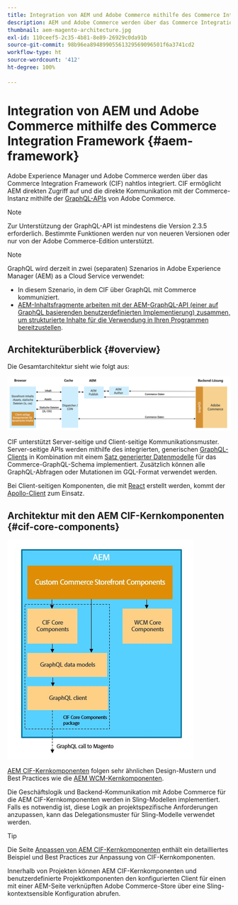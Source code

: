 ```yaml
---
title: Integration von AEM und Adobe Commerce mithilfe des Commerce Integration Framework
description: AEM und Adobe Commerce werden über das Commerce Integration Framework (CIF) nahtlos integriert. CIF ermöglicht AEM den Zugriff auf eine Adobe Commerce-Instanz und die Kommunikation mit Adobe Commerce über GraphQL. Darüber hinaus können AEM-Autoren Produkt- und Kategorieauswahlen sowie die Produktkonsole verwenden, um Produkt- und Kategoriedaten zu durchsuchen, die bei Bedarf aus Adobe Commerce abgerufen werden. Darüber hinaus bietet CIF eine vordefinierte Storefront, die Geschäftsprojekte beschleunigen kann.
thumbnail: aem-magento-architecture.jpg
exl-id: 110ceef5-2c35-4b81-8e89-26929c0da91b
source-git-commit: 98b96ea89489905561329569096501f6a3741cd2
workflow-type: ht
source-wordcount: '412'
ht-degree: 100%

---
```


# Integration von AEM und Adobe Commerce mithilfe des Commerce Integration Framework {#aem-framework}

Adobe Experience Manager und Adobe Commerce werden über das Commerce Integration Framework (CIF) nahtlos integriert. CIF ermöglicht AEM direkten Zugriff auf und die direkte Kommunikation mit der Commerce-Instanz mithilfe der [GraphQL-APIs](https://devdocs.magento.com/guides/v2.4/graphql/) von Adobe Commerce.

>[!NOTE]
>
> Zur Unterstützung der GraphQL-API ist mindestens die Version 2.3.5 erforderlich. Bestimmte Funktionen werden nur von neueren Versionen oder nur von der Adobe Commerce-Edition unterstützt.

>[!NOTE]
>
>GraphQL wird derzeit in zwei (separaten) Szenarios in Adobe Experience Manager (AEM) as a Cloud Service verwendet:
>
>* In diesem Szenario, in dem CIF über GraphQL mit Commerce kommuniziert.
>* [AEM-Inhaltsfragmente arbeiten mit der AEM-GraphQL-API (einer auf GraphQL basierenden benutzerdefinierten Implementierung) zusammen, um strukturierte Inhalte für die Verwendung in Ihren Programmen bereitzustellen](/help/headless/graphql-api/content-fragments.md).

## Architekturüberblick {#overview}

Die Gesamtarchitektur sieht wie folgt aus:

![CIF-Architekturübersicht](../assets/AEM_Magento_Architecture.png)

CIF unterstützt Server-seitige und Client-seitige Kommunikationsmuster.
Server-seitige APIs werden mithilfe des integrierten, generischen [GraphQL-Clients](https://github.com/adobe/commerce-cif-graphql-client) in Kombination mit einem [Satz generierter Datenmodelle](https://github.com/adobe/commerce-cif-magento-graphql) für das Commerce-GraphQL-Schema implementiert. Zusätzlich können alle GraphQL-Abfragen oder Mutationen im GQL-Format verwendet werden.

Bei Client-seitigen Komponenten, die mit [React](https://reactjs.org/) erstellt werden, kommt der [Apollo-Client](https://www.apollographql.com/docs/react/) zum Einsatz.

## Architektur mit den AEM CIF-Kernkomponenten {#cif-core-components}

![Architektur mit den AEM CIF-Kernkomponenten](../assets/cif-component-architecture.jpg)

[AEM CIF-Kernkomponenten](https://github.com/adobe/aem-core-cif-components) folgen sehr ähnlichen Design-Mustern und Best Practices wie die [AEM WCM-Kernkomponenten](https://github.com/adobe/aem-core-wcm-components).

Die Geschäftslogik und Backend-Kommunikation mit Adobe Commerce für die AEM CIF-Kernkomponenten werden in Sling-Modellen implementiert. Falls es notwendig ist, diese Logik an projektspezifische Anforderungen anzupassen, kann das Delegationsmuster für Sling-Modelle verwendet werden.

>[!TIP]
>
>Die Seite [Anpassen von AEM CIF-Kernkomponenten](../customizing/customize-cif-components.md) enthält ein detailliertes Beispiel und Best Practices zur Anpassung von CIF-Kernkomponenten.

Innerhalb von Projekten können AEM CIF-Kernkomponenten und benutzerdefinierte Projektkomponenten den konfigurierten Client für einen mit einer AEM-Seite verknüpften Adobe Commerce-Store über eine Sling-kontextsensible Konfiguration abrufen.
